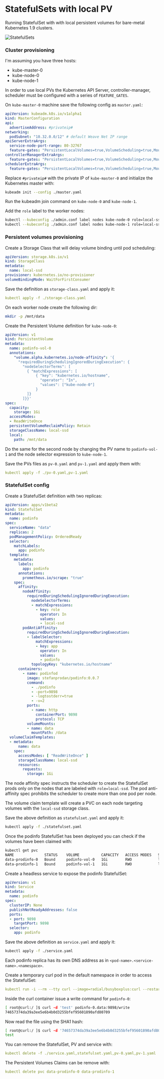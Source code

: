 # StatefulSets with local PV

Running StatefulSet with with local persistent volumes for bare-metal Kubernetes 1.9 clusters.

![StatefulSets](diagrams/statefulset.png)

### Cluster provisioning

I'm assuming you have three hosts:

* kube-master-0 
* kube-node-0
* kube-node-1

In order to use local PVs the Kubernetes API Server, controller-manager, scheduler must be 
configured with a series of `FEATURE_GATES`. 

On `kube-master-0` machine save the following config as `master.yaml`:

```yaml
apiVersion: kubeadm.k8s.io/v1alpha1
kind: MasterConfiguration
api:
  advertiseAddress: #privateip#
networking:
  podSubnet: "10.32.0.0/12" # default Weave Net IP range
apiServerExtraArgs:
  service-node-port-range: 80-32767
  feature-gates: "PersistentLocalVolumes=true,VolumeScheduling=true,MountPropagation=true"
controllerManagerExtraArgs:
  feature-gates: "PersistentLocalVolumes=true,VolumeScheduling=true,MountPropagation=true"
schedulerExtraArgs:
  feature-gates: "PersistentLocalVolumes=true,VolumeScheduling=true,MountPropagation=true"
```

Replace `#privateip#` with the private IP of `kube-master-0` and initialize the Kubernetes master with:

```bash
kubeadm init --config ./master.yaml
```

Run the kubeadm join command on `kube-node-0` and `kube-node-1`. 

Add the `role` label to the worker nodes:

```bash
kubectl --kubeconfig ./admin.conf label nodes kube-node-0 role=local-ssd
kubectl --kubeconfig ./admin.conf label nodes kube-node-1 role=local-ssd
```

### Persistent volumes provisioning

Create a Storage Class that will delay volume binding until pod scheduling:

```yaml
apiVersion: storage.k8s.io/v1
kind: StorageClass
metadata:
  name: local-ssd
provisioner: kubernetes.io/no-provisioner
volumeBindingMode: WaitForFirstConsumer
```

Save the definition as `storage-class.yaml` and apply it:

```yaml
kubectl apply -f ./storage-class.yaml
```

On each worker node create the following dir:

```bash
mkdir -p /mnt/data
```

Create the Persistent Volume definition for `kube-node-0`:

```yaml
apiVersion: v1
kind: PersistentVolume
metadata:
  name: podinfo-vol-0
  annotations:
    "volume.alpha.kubernetes.io/node-affinity": '{
      "requiredDuringSchedulingIgnoredDuringExecution": {
        "nodeSelectorTerms": [
          { "matchExpressions": [
              { "key": "kubernetes.io/hostname",
                "operator": "In",
                "values": ["kube-node-0"]
              }
          ]}
        ]}}'
spec:
  capacity:
    storage: 1Gi
  accessModes:
  - ReadWriteOnce
  persistentVolumeReclaimPolicy: Retain
  storageClassName: local-ssd
  local:
    path: /mnt/data
```

Do the same for the second node by changing the PV name to `podinfo-vol-1` and the 
node selector expression to `kube-node-1`.

Save the PVs files as `pv-0.yaml` and `pv-1.yaml` and apply them with:

```yaml
kubectl apply -f ./pv-0.yaml,pv-1.yaml
``` 

### StatefulSet config

Create a StatefulSet definition with two replicas:

```yaml
apiVersion: apps/v1beta2
kind: StatefulSet
metadata:
  name: podinfo
spec:
  serviceName: "data"
  replicas: 2
  podManagementPolicy: OrderedReady
  selector:
    matchLabels:
      app: podinfo
  template:
    metadata:
      labels:
        app: podinfo
      annotations:
        prometheus.io/scrape: "true"
    spec:
      affinity:
        nodeAffinity:
          requiredDuringSchedulingIgnoredDuringExecution:
            nodeSelectorTerms:
            - matchExpressions:
              - key: role
                operator: In
                values:
                - local-ssd
        podAntiAffinity:
          requiredDuringSchedulingIgnoredDuringExecution:
          - labelSelector:
              matchExpressions:
              - key: app
                operator: In
                values:
                - podinfo
            topologyKey: "kubernetes.io/hostname"
      containers:
        - name: podinfod
          image: stefanprodan/podinfo:0.0.7
          command:
            - ./podinfo
            - -port=9898
            - -logtostderr=true
            - -v=2
          ports:
            - name: http
              containerPort: 9898
              protocol: TCP
          volumeMounts:
          - name: data
            mountPath: /data
  volumeClaimTemplates:
  - metadata:
      name: data
    spec:
      accessModes: [ "ReadWriteOnce" ]
      storageClassName: local-ssd
      resources:
        requests:
          storage: 1Gi
```

The node affinity spec instructs the scheduler to create the StatefulSet prods only on the 
nodes that are labeled with `role=local-ssd`. The pod anti-affinity spec prohibits the scheduler 
to create more than one pod per node.

The volume claim template will create a PVC on each node targeting volumes with the `local-ssd` 
storage class.

Save the above definition as `statefulset.yaml` and apply it:

```bash
kubectl apply -f ./statefulset.yaml
```

Once the podinfo StatefulSet has been deployed you can check if the volumes have been claimed with:

```bash
kubectl get pvc
NAME              STATUS    VOLUME          CAPACITY   ACCESS MODES   STORAGECLASS    AGE
data-prodinfo-0   Bound     podinfo-vol-0   1Gi        RWO            local-ssd       7h
data-prodinfo-1   Bound     podinfo-vol-1   1Gi        RWO            local-ssd       7h
```

Create a headless service to expose the podinfo StatefulSet:

```yaml
apiVersion: v1
kind: Service
metadata:
  name: podinfo
spec:
  clusterIP: None
  publishNotReadyAddresses: false
  ports:
  - port: 9898
    targetPort: 9898
  selector:
    app: podinfo
```

Save the above definition as `service.yaml` and apply it:

```bash
kubectl apply -f ./service.yaml
```

Each podinfo replica has its own DNS address as in `<pod-name>.<service-name>.<namespace>`. 

Create a temporary curl pod in the default namespace in order to access the StatefulSet:

```yaml
kubectl run -i --rm --tty curl --image=radial/busyboxplus:curl --restart=Never -- sh
```

Inside the curl container issue a write command for `podinfo-0`:

```bash
[ root@curl:/ ]$ curl -d 'test' podinfo-0.data:9898/write
74657374da39a3ee5e6b4b0d3255bfef95601890afd80709
```

Now read the file using the SHA1 hash:

```bash
[ root@curl:/ ]$ curl -d '74657374da39a3ee5e6b4b0d3255bfef95601890afd80709' podinfo-0.data:9898/read
test
```

You can remove the StatefulSet, PV and service with:

```yaml
kubectl delete -f ./service.yaml,statefulset.yaml,pv-0.yaml,pv-1.yaml
```

The Persistent Volumes Claims can be remove with:

```yaml
kubectl delete pvc data-prodinfo-0 data-prodinfo-1
```

